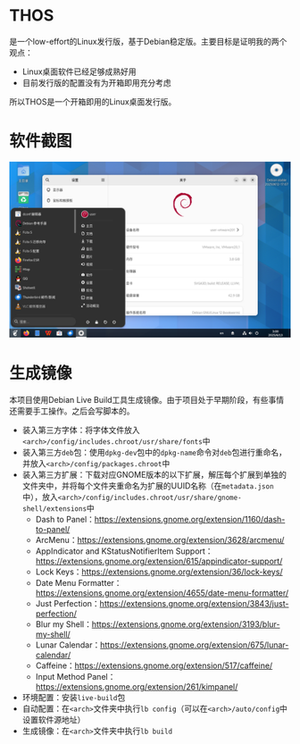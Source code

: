 # THOS

是一个low-effort的Linux发行版，基于Debian稳定版。主要目标是证明我的两个观点：

* Linux桌面软件已经足够成熟好用
* 目前发行版的配置没有为开箱即用充分考虑

所以THOS是一个开箱即用的Linux桌面发行版。

# 软件截图

![THOS桌面](images/screenshot.png?raw=true)

# 生成镜像

本项目使用Debian Live Build工具生成镜像。由于项目处于早期阶段，有些事情还需要手工操作。之后会写脚本的。

* 装入第三方字体：将字体文件放入`<arch>/config/includes.chroot/usr/share/fonts`中
* 装入第三方`deb`包：使用`dpkg-dev`包中的`dpkg-name`命令对`deb`包进行重命名，并放入`<arch>/config/packages.chroot`中
* 装入第三方扩展：下载对应GNOME版本的以下扩展，解压每个扩展到单独的文件夹中，并将每个文件夹重命名为扩展的UUID名称（在`metadata.json`中），放入`<arch>/config/includes.chroot/usr/share/gnome-shell/extensions`中
  * Dash to Panel：https://extensions.gnome.org/extension/1160/dash-to-panel/
  * ArcMenu：https://extensions.gnome.org/extension/3628/arcmenu/
  * AppIndicator and KStatusNotifierItem Support：https://extensions.gnome.org/extension/615/appindicator-support/
  * Lock Keys：https://extensions.gnome.org/extension/36/lock-keys/
  * Date Menu Formatter：https://extensions.gnome.org/extension/4655/date-menu-formatter/
  * Just Perfection：https://extensions.gnome.org/extension/3843/just-perfection/
  * Blur my Shell：https://extensions.gnome.org/extension/3193/blur-my-shell/
  * Lunar Calendar：https://extensions.gnome.org/extension/675/lunar-calendar/
  * Caffeine：https://extensions.gnome.org/extension/517/caffeine/
  * Input Method Panel：https://extensions.gnome.org/extension/261/kimpanel/
* 环境配置：安装`live-build`包
* 自动配置：在`<arch>`文件夹中执行`lb config`（可以在`<arch>/auto/config`中设置软件源地址）
* 生成镜像：在`<arch>`文件夹中执行`lb build`
